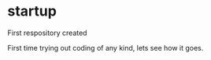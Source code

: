 startup
=======

First respository created 

First time trying out coding of any kind, lets see how it goes.
